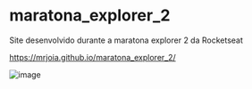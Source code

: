 # maratona_explorer_2
Site desenvolvido durante a maratona explorer 2 da Rocketseat

https://mrjoia.github.io/maratona_explorer_2/

![image](https://user-images.githubusercontent.com/95688863/177651196-bc9e73ec-6b3f-4be0-87fd-68500e61680e.png)
